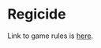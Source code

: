 # Regicide

Link to game rules is [here](https://www.regicidegame.com/site_files/33132/upload_files/RegicideRulesA4.pdf).